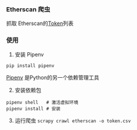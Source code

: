 ### Etherscan 爬虫

抓取 Etherscan的[Token](https://etherscan.io/tokens)列表

### 使用

1. 安装 Pipenv

`pip install pipenv`

[Pipenv](https://zhuanlan.zhihu.com/p/32913361) 是Python的另一个依赖管理工具

2. 安装依赖包

```shell
pipenv shell   # 激活虚拟环境
pipenv install # 安装
```

3. 运行爬虫 `scrapy crawl etherscan -o token.csv`
